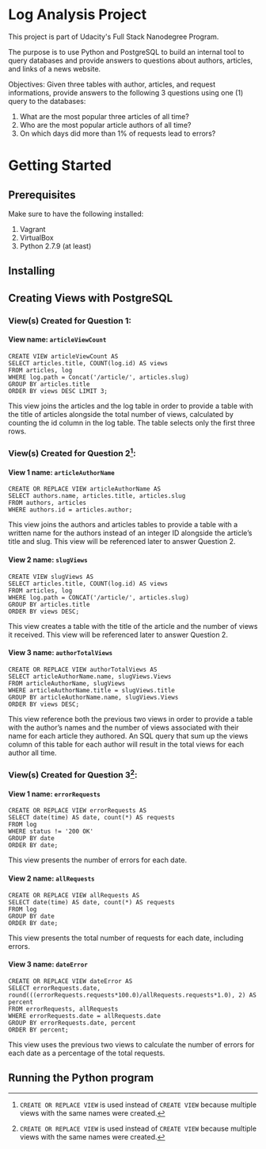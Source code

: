 # Log Analysis Project

This project is part of Udacity's Full Stack Nanodegree Program. 

The purpose is to use Python and PostgreSQL to build an internal tool to query databases and provide answers to questions about authors, articles, and links of a news website.

Objectives: Given three tables with author, articles, and request informations, provide answers to the following 3 questions using one (1) query to the databases:
1. What are the most popular three articles of all time?
2. Who are the most popular article authors of all time?
3. On which days did more than 1% of requests lead to errors?

# Getting Started

## Prerequisites

Make sure to have the following installed:
1. Vagrant
2. VirtualBox
3. Python 2.7.9 (at least)

## Installing

## Creating Views with PostgreSQL

### View(s) Created for Question 1: 

#### View name: `articleViewCount`

```
CREATE VIEW articleViewCount AS 
SELECT articles.title, COUNT(log.id) AS views
FROM articles, log
WHERE log.path = Concat('/article/', articles.slug)
GROUP BY articles.title
ORDER BY views DESC LIMIT 3;
```

This view joins the articles and the log table in order to provide a table with the title of articles alongside the total number of views, calculated by counting the id column in the log table. The table selects only the first three rows.

### View(s) Created for Question 2[^1]: 

#### View 1 name: `articleAuthorName`

```
CREATE OR REPLACE VIEW articleAuthorName AS
SELECT authors.name, articles.title, articles.slug
FROM authors, articles
WHERE authors.id = articles.author;
```

This view joins the authors and articles tables to provide a table with a written name for the authors instead of an integer ID alongside the article’s title and slug. This view will be referenced later to answer Question 2.

#### View 2 name: `slugViews`

```
CREATE VIEW slugViews AS 
SELECT articles.title, COUNT(log.id) AS views 
FROM articles, log 
WHERE log.path = CONCAT('/article/', articles.slug) 
GROUP BY articles.title 
ORDER BY views DESC;
```

This view creates a table with the title of the article and the number of views it received. This view will be referenced later to answer Question 2.

#### View 3 name: `authorTotalViews`

```
CREATE OR REPLACE VIEW authorTotalViews AS
SELECT articleAuthorName.name, slugViews.Views
FROM articleAuthorName, slugViews
WHERE articleAuthorName.title = slugViews.title
GROUP BY articleAuthorName.name, slugViews.Views
ORDER BY views DESC;
```

This view reference both the previous two views in order to provide a table with the author’s names and the number of views associated with their name for each article they authored. An SQL query that sum up the views column of this table for each author will result in the total views for each author all time. 

### View(s) Created for Question 3[^1]:

#### View 1 name: `errorRequests`

```
CREATE OR REPLACE VIEW errorRequests AS
SELECT date(time) AS date, count(*) AS requests
FROM log
WHERE status != '200 OK'
GROUP BY date
ORDER BY date;
```

This view presents the number of errors for each date.

#### View 2 name: `allRequests`

```
CREATE OR REPLACE VIEW allRequests AS
SELECT date(time) AS date, count(*) AS requests
FROM log
GROUP BY date
ORDER BY date;
```

This view presents the total number of requests for each date, including errors.

#### View 3 name: `dateError`

```
CREATE OR REPLACE VIEW dateError AS
SELECT errorRequests.date, round(((errorRequests.requests*100.0)/allRequests.requests*1.0), 2) AS percent
FROM errorRequests, allRequests
WHERE errorRequests.date = allRequests.date
GROUP BY errorRequests.date, percent
ORDER BY percent;
```

This view uses the previous two views to calculate the number of errors for each date as a percentage of the total requests.

[^1]:`CREATE OR REPLACE VIEW` is used instead of `CREATE VIEW` because multiple views with the same names were created.

## Running the Python program




